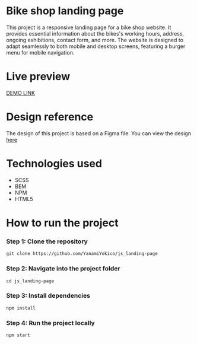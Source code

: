 # Bike shop landing page
This project is a responsive landing page for a bike shop website. It provides essential information about the bikes's working hours, address, ongoing exhibitions, contact form, and more. The website is designed to adapt seamlessly to both mobile and desktop screens, featuring a burger menu for mobile navigation.
# Live preview
[DEMO LINK](https://YanamiYokico.github.io/js_landing-page/)
# Design reference
The design of this project is based on a Figma file. You can view the design [here](www.figma.com/file/NZQAIydtHo5QkINyGLHNcq/BIKE-New-Version?node-id=0%3A1)
# Technologies used
- SCSS
- BEM
- NPM
- HTML5
# How to run the project
### Step 1: Clone the repository
```
git clone https://github.com/YanamiYokico/js_landing-page
```
### Step 2: Navigate into the project folder
```
cd js_landing-page
```
### Step 3: Install dependencies
```
npm install
```
### Step 4: Run the project locally
```
npm start
```
